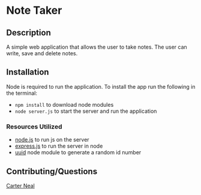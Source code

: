 # Note Taker

## Description

A simple web application that allows the user to take notes. The user can write, save and delete notes.

## Installation
Node is required to run the application. To install the app run the following in the terminal:
- `npm install` to download node modules
- `node server.js` to start the server and run the application

### Resources Utilized
- [node.js](https://nodejs.org/en/) to run js on the server
- [express.js](https://expressjs.com/) to run the server in node
- [uuid](https://www.npmjs.com/package/uuid) node module to generate a random id number

## Contributing/Questions

[Carter Neal](http://github.com/nealwc)